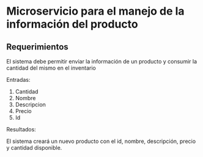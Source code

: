 # Microservicio para el manejo de la información del producto


## Requerimientos

El sistema debe permitir enviar la información de un producto y consumir la cantidad del mismo en el inventario

Entradas:
1. Cantidad
2. Nombre
3. Descripcion
4. Precio
5. Id

Resultados:

El sistema  creará un nuevo producto con el id, nombre, descripción, precio y cantidad disponible.

